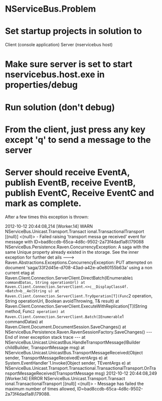 NServiceBus.Problem
===================

# Set startup projects in solution to
  Client (console application)
  Server (nservicebus host)

# Make sure server is set to start nservicebus.host.exe in properties/debug

# Run solution (don't debug)

# From the client, just press any key except 'q' to send a message to the server

# Server should receive EventA, publish EventB, receive EventB, publish EventC, Receive EventC and mark as complete.

After a few times this exception is thrown:

2012-10-12 20:44:08,214 [Worker.14] WARN  NServiceBus.Unicast.Transport.Transact
ional.TransactionalTransport [(null)] <(null)> - Failed raising 'transport messa
ge received' event for message with ID=bad8ccdb-65ca-4d8c-9502-2a73f4dad1a8\179088
NServiceBus.Persistence.Raven.ConcurrencyException: A saga with the same Unique
property already existed in the storage. See the inner exception for further det
ails ---> Raven.Abstractions.Exceptions.ConcurrencyException: PUT attempted on document 'saga/33f2d45e-d708-43ad-a42e-a0e80155b63a' using a non current etag
   at Raven.Client.Connection.ServerClient.DirectBatch(IEnumerable`1 commandDatas, String operationUrl)
   at Raven.Client.Connection.ServerClient.<>c__DisplayClass4f.<Batch>b__4e(String u)
   at Raven.Client.Connection.ServerClient.TryOperation[T](Func`2 operation, String operationUrl, Boolean avoidThrowing, T& result)
   at Raven.Client.Connection.ServerClient.ExecuteWithReplication[T](String method, Func`2 operation)
   at Raven.Client.Connection.ServerClient.Batch(IEnumerable`1 commandDatas)
   at Raven.Client.Document.DocumentSession.SaveChanges()
   at NServiceBus.Persistence.Raven.RavenSessionFactory.SaveChanges()
   --- End of inner exception stack trace ---
   at NServiceBus.Unicast.UnicastBus.HandleTransportMessage(IBuilder childBuilder, TransportMessage msg)
   at NServiceBus.Unicast.UnicastBus.TransportMessageReceived(Object sender, TransportMessageReceivedEventArgs e)
   at System.EventHandler`1.Invoke(Object sender, TEventArgs e)
   at NServiceBus.Unicast.Transport.Transactional.TransactionalTransport.OnTransportMessageReceived(TransportMessage msg)
2012-10-12 20:44:08,249 [Worker.14] ERROR NServiceBus.Unicast.Transport.Transact
ional.TransactionalTransport [(null)] <(null)> - Message has failed the maximum
number of times allowed, ID=bad8ccdb-65ca-4d8c-9502-2a73f4dad1a8\179088.
